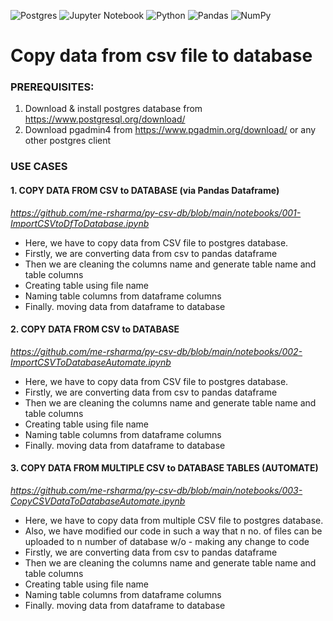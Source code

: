 ![Postgres](https://img.shields.io/badge/postgres-%23316192.svg?style=for-the-badge&logo=postgresql&logoColor=white)
![Jupyter Notebook](https://img.shields.io/badge/jupyter-%23FA0F00.svg?style=for-the-badge&logo=jupyter&logoColor=white)
![Python](https://img.shields.io/badge/python-3670A0?style=for-the-badge&logo=python&logoColor=ffdd54)
![Pandas](https://img.shields.io/badge/pandas-%23150458.svg?style=for-the-badge&logo=pandas&logoColor=white)
![NumPy](https://img.shields.io/badge/numpy-%23013243.svg?style=for-the-badge&logo=numpy&logoColor=white)

# Copy data from csv file to database


### PREREQUISITES:

1. Download & install postgres database from https://www.postgresql.org/download/
2. Download pgadmin4 from https://www.pgadmin.org/download/ or any other postgres client

### USE CASES

#### 1. COPY DATA FROM CSV to DATABASE (via Pandas Dataframe)

_https://github.com/me-rsharma/py-csv-db/blob/main/notebooks/001-ImportCSVtoDfToDatabase.ipynb_

  - Here, we have to copy data from CSV file to postgres database.  
  - Firstly, we are converting data from csv to pandas dataframe  
  - Then we are cleaning the columns name and generate table name and table columns  
  - Creating table using file name  
  - Naming table columns from dataframe columns  
  - Finally. moving data from dataframe to database  

#### 2. COPY DATA FROM CSV to DATABASE

_https://github.com/me-rsharma/py-csv-db/blob/main/notebooks/002-ImportCSVToDatabaseAutomate.ipynb_

  - Here, we have to copy data from CSV file to postgres database.  
  - Firstly, we are converting data from csv to pandas dataframe  
  - Then we are cleaning the columns name and generate table name and table columns  
  - Creating table using file name  
  - Naming table columns from dataframe columns  
  - Finally. moving data from dataframe to database  


#### 3. COPY DATA FROM MULTIPLE CSV to DATABASE TABLES (AUTOMATE)

_https://github.com/me-rsharma/py-csv-db/blob/main/notebooks/003-CopyCSVDataToDatabaseAutomate.ipynb_

  - Here, we have to copy data from multiple CSV file to postgres database.  
  - Also, we have modified our code in such a way that n no. of files can be uploaded to n number of database w/o - making any change to code  
  - Firstly, we are converting data from csv to pandas dataframe  
  - Then we are cleaning the columns name and generate table name and table columns  
  - Creating table using file name  
  - Naming table columns from dataframe columns  
  - Finally. moving data from dataframe to database  


